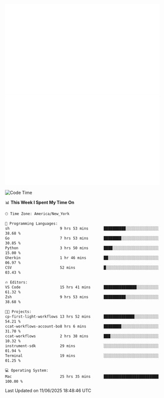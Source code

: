 <a href="https://github.com/jstrieb/github-stats">
 
![](https://github.com/evanhuang117/github-stats/blob/master/generated/overview.svg)
![](https://github.com/evanhuang117/github-stats/blob/master/generated/languages.svg)

</a>

<!--START_SECTION:waka-->
![Code Time](http://img.shields.io/badge/Code%20Time-913%20hrs%2039%20mins-blue)

📊 **This Week I Spent My Time On** 

```text
🕑︎ Time Zone: America/New_York

💬 Programming Languages: 
sh                       9 hrs 53 mins       ██████████░░░░░░░░░░░░░░░   38.68 % 
Go                       7 hrs 53 mins       ████████░░░░░░░░░░░░░░░░░   30.85 % 
Python                   3 hrs 50 mins       ████░░░░░░░░░░░░░░░░░░░░░   15.00 % 
Gherkin                  1 hr 46 mins        ██░░░░░░░░░░░░░░░░░░░░░░░   06.97 % 
CSV                      52 mins             █░░░░░░░░░░░░░░░░░░░░░░░░   03.43 % 

🔥 Editors: 
VS Code                  15 hrs 41 mins      ███████████████░░░░░░░░░░   61.32 % 
Zsh                      9 hrs 53 mins       ██████████░░░░░░░░░░░░░░░   38.68 % 

🐱‍💻 Projects: 
cp-first-light-workflows 13 hrs 52 mins      ██████████████░░░░░░░░░░░   54.21 % 
ccat-workflows-account-bo8 hrs 6 mins        ████████░░░░░░░░░░░░░░░░░   31.70 % 
ccat-workflows           2 hrs 38 mins       ███░░░░░░░░░░░░░░░░░░░░░░   10.32 % 
instrument-sdk           29 mins             ░░░░░░░░░░░░░░░░░░░░░░░░░   01.94 % 
Terminal                 19 mins             ░░░░░░░░░░░░░░░░░░░░░░░░░   01.25 % 

💻 Operating System: 
Mac                      25 hrs 35 mins      █████████████████████████   100.00 % 
```


 Last Updated on 11/06/2025 18:48:46 UTC
<!--END_SECTION:waka-->
